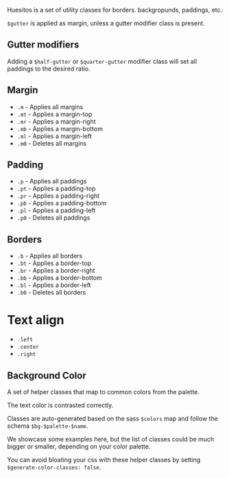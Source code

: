 Huesitos is a set of utility classes for borders. backgropunds, paddings, etc.

`$gutter` is applied as margin, unless a gutter modifier class is present.

## Gutter modifiers

Adding a `$half-gutter` or `$quarter-gutter` modifier class will set all paddings to the desired ratio.

## Margin

- `.m`             - Applies all margins
- `.mt`             - Applies a margin-top
- `.mr`             - Applies a margin-right
- `.mb`             - Applies a margin-bottom
- `.ml`             - Applies a margin-left
- `.m0`             - Deletes all margins

## Padding 

- `.p`             - Applies all paddings
- `.pt`             - Applies a padding-top
- `.pr`             - Applies a padding-right
- `.pb`             - Applies a padding-bottom
- `.pl`             - Applies a padding-left
- `.p0`             - Deletes all paddings

## Borders

- `.b`             - Applies all borders
- `.bt`             - Applies a border-top
- `.br`             - Applies a border-right
- `.bb`             - Applies a border-bottom
- `.bl`             - Applies a border-left
- `.b0`             - Deletes all borders

# Text align

- `.left`
- `.center`
- `.right`


## Background Color

A set of helper classes that map to common colors from the palette.

The text color is contrasted correctly.

Classes are auto-generated based on the sass `$colors` map and follow the schema `$bg-$palette-$name`.

We showcase some examples here, but the list of classes could be much bigger or smaller, depending on your color palette.

You can avoid bloating your css with these helper classes by setting `$generate-color-classes: false`.




